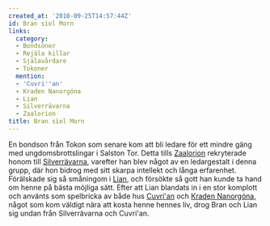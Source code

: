 ```yaml
---
created_at: '2010-09-25T14:57:44Z'
id: Bran sìol Morn
links:
  category:
  - Bondsöner
  - Rejäla killar
  - Själavårdare
  - Tokoner
  mention:
  - 'Cuvri''an'
  - Kraden Nanorgóna
  - Lian
  - Silverrävarna
  - Zaalorion
title: Bran sìol Morn
---
```


En bondson från Tokon som senare kom att bli ledare för ett mindre gäng med ungdomsbrottslingar i
Salston Tor. Detta tills [Zaalorion] rekryterade honom till [Silverrävarna], varefter han blev något
av en ledargestalt i denna grupp, där hon bidrog med sitt skarpa intellekt och långa erfarenhet.
Förälskade sig så småningom i [Lian], och försökte så gott han kunde ta hand om henne på bästa
möjliga sätt. Efter att Lian blandats in i en stor komplott och använts som spelbricka av både hus
[Cuvri'an] och [Kraden Nanorgóna], något som kom väldigt nära att kosta henne hennes liv, drog Bran
och Lian sig undan från Silverrävarna och Cuvri'an.

  [Zaalorion]: Zaalorion
  [Silverrävarna]: Silverrävarna
  [Lian]: Lian
  [Cuvri'an]: Cuvrian
  [Kraden Nanorgóna]: Kraden_Nanorgóna